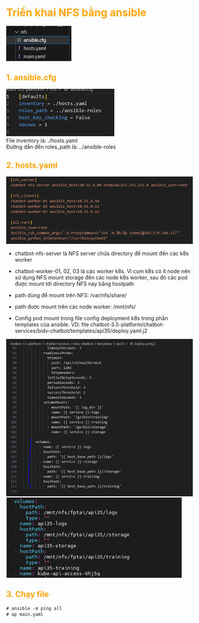 <h1 style="color:orange">Triển khai NFS bằng ansible</h1>

![nfs-ansible1](../img/nfs-ansible1.png)<br>
<h2 style="color:orange">1. ansible.cfg</h2>

![nfs-ansible2](../img/nfs-ansible2.png)<br>
File inventory là: ./hosts.yaml<br>
Đường dẫn đến roles_path là: ../ansible-roles<br>
<h2 style="color:orange">2. hosts.yaml</h2>

![nfs-ansible3](../img/nfs-ansible3.png)<br>
- chatbot-nfs-server là NFS server chứa directory để mount đến các k8s worker
- chatbot-worker-01, 02, 03 là các worker k8s. Vì cụm k8s có ít node nên sử dụng NFS mount storage đến các node k8s worker, sau đó các pod được mount tới directory NFS này bằng hostpath

- path dùng để mount trên NFS: /var/nfs/share/<br>
- path được mount trên các node worker: /mnt/nfs/
- Config pod mount trong file config deployment k8s trong phần templates của ansible. VD: file chatbot-3.5-platform/chatbot-services/bidv-chatbot/templates/api35/deploy.yaml.j2

![nfs-ansible4](../img/nfs-ansible4.png)<br>
![nfs-ansible5](../img/nfs-ansible5.png)<br>
<h2 style="color:orange">3. Chạy file</h2>

    # ansible -m ping all
    # ap main.yaml
